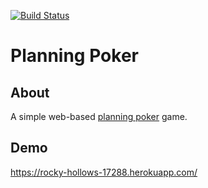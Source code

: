 [![Build Status](https://travis-ci.org/richashworth/planningpoker.svg?branch=master)](https://travis-ci.org/richashworth/planningpoker)
# Planning Poker

## About 
A simple web-based [planning poker](https://en.wikipedia.org/wiki/Planning_poker) game.


## Demo
https://rocky-hollows-17288.herokuapp.com/ 
